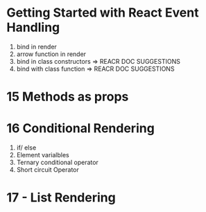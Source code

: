 # Getting Started with React Event Handling

 

1. bind in render
2. arrow function in render
3. bind in class constructors => REACR DOC SUGGESTIONS
4. bind with class function => REACR DOC SUGGESTIONS

# 15 Methods as props 
# 16 Conditional Rendering
1. if/ else
2. Element varialbles 
3. Ternary conditional operator
4. Short circuit Operator

# 17 - List Rendering